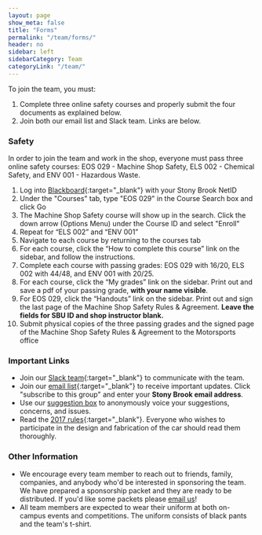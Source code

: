 ```yaml
---
layout: page
show_meta: false
title: "Forms"
permalink: "/team/forms/"
header: no
sidebar: left
sidebarCategory: Team
categoryLink: "/team/"
---
```


To join the team, you must:

1.  Complete three online safety courses and properly submit the four documents as explained below.
2.  Join both our email list and Slack team.  Links are below.

### Safety
In order to join the team and work in the shop, everyone must pass three online safety courses: EOS 029 - Machine Shop Safety, ELS 002 - Chemical Safety, and ENV 001 - Hazardous Waste.

1. Log into [Blackboard](http://blackboard.stonybrook.edu){:target="_blank"} with your Stony Brook NetID
2. Under the "Courses" tab, type "EOS 029" in the Course Search box and click Go
3. The Machine Shop Safety course will show up in the search. Click the down arrow (Options Menu) under the Course ID and select "Enroll"
4. Repeat for “ELS 002” and “ENV 001”
5. Navigate to each course by returning to the courses tab
6. For each course, click the “How to complete this course” link on the sidebar, and follow the instructions.
7. Complete each course with passing grades: EOS 029 with 16/20, ELS 002 with 44/48, and ENV 001 with 20/25.
8. For each course, click the “My grades” link on the sidebar.  Print out and save a pdf of your passing grade, **with your name visible**.
9. For EOS 029, click the “Handouts” link on the sidebar.  Print out and sign the last page of the Machine Shop Safety Rules & Agreement.  **Leave the fields for SBU ID and shop instructor blank.**
10. Submit physical copies of the three passing grades and the signed page of the Machine Shop Safety Rules & Agreement to the Motorsports office

### Important Links
- Join our [Slack team](https://sbum.slack.com/x-15349418596-56352870371/signup){:target="_blank"} to communicate with the team.
- Join our [email list](http://groups.google.com/forum/#!forum/stony-brook-motorsports){:target="_blank"} to receive important updates.  Click "subscribe to this group" and enter your **Stony Brook email address**.  
- Use our [suggestion box](https://sites.google.com/site/stonybrookmotorsports/forms/suggestions) to anonymously voice your suggestions, concerns, and issues.
- Read the [2017 rules](http://students.sae.org/cds/bajasae/rules/){:target="_blank"}.  Everyone who wishes to participate in the design and fabrication of the car should read them thoroughly.

### Other Information
- We encourage every team member to reach out to friends, family, companies, and anybody who'd be interested in sponsoring the team. We have prepared a sponsorship packet and they are ready to be distributed. If you'd like some packets please [email us]({{site.baseurl}}/contact/)!
- All team members are expected to wear their uniform at both on-campus events and competitions. The uniform consists of black pants and the team's t-shirt.
